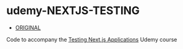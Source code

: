 # udemy-NEXTJS-TESTING

- [ORIGINAL](https://github.com/bonnie/udemy-NEXTJS-TESTING)

Code to accompany the [Testing Next.js Applications](https://www.udemy.com/course/nextjs-testing/?couponCode=TEST-NEXTJS-GITHUB) Udemy course

